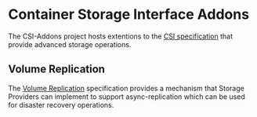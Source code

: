 # Container Storage Interface Addons

The CSI-Addons project hosts extentions to the [CSI specification](csi_spec)
that provide advanced storage operations.

## Volume Replication

The [Volume Replication](replication/README.md) specification provides a
mechanism that Storage Providers can implement to support async-replication
which can be used for disaster recovery operations.

[csi_spec]: https://github.com/container-storage-interface/spec
